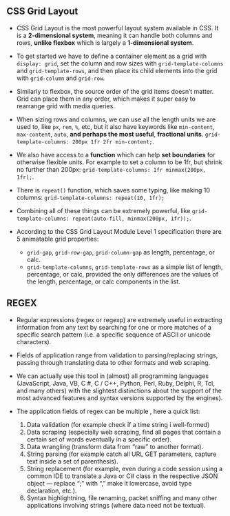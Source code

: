 ## CSS Grid Layout

* CSS Grid Layout is the most powerful layout system available in CSS. It is a **2-dimensional system**, meaning it can handle both columns and rows, **unlike flexbox** which is largely a **1-dimensional system**.

* To get started we have to define a container element as a grid with `display: grid`, set the column and row sizes with `grid-template-columns` and `grid-template-rows`, and then place its child elements into the grid with `grid-column` and `grid-row`.

* Similarly to flexbox, the source order of the grid items doesn’t matter. Grid can place them in any order, which makes it super easy to rearrange grid with media queries.

* When sizing rows and columns, we can use all the length units we are used to, like `px`, `rem`, `%`, etc, but it also have keywords like `min-content`, `max-content`, `auto`, **and perhaps the most useful**, **fractional units**. `grid-template-columns: 200px 1fr 2fr min-content;`.

* We also have access to a **function** which can help **set boundaries** for otherwise flexible units. For example to set a column to be 1fr, but shrink no further than 200px: `grid-template-columns: 1fr minmax(200px, 1fr);`.

* There is `repeat()` function, which saves some typing, like making 10 columns: `grid-template-columns: repeat(10, 1fr);`

* Combining all of these things can be extremely powerful, like `grid-template-columns: repeat(auto-fill, minmax(200px, 1fr));`.

* According to the CSS Grid Layout Module Level 1 specification there are 5 animatable grid properties:
  * `grid-gap`, `grid-row-gap`, `grid-column-gap` as length, percentage, or calc.
  * `grid-template-columns`, `grid-template-rows` as a simple list of length, percentage, or calc, provided the only differences are the values of  the length, percentage, or calc components in the list.


## REGEX

* Regular expressions (regex or regexp) are extremely useful in extracting information from any text by searching for one or more matches of a specific search pattern (i.e. a specific sequence of ASCII or unicode characters).

* Fields of application range from validation to parsing/replacing strings, passing through translating data to other formats and web scraping.

* We can actually use this tool in (almost) all programming languages ​​(JavaScript, Java, VB, C #, C / C++, Python, Perl, Ruby, Delphi, R, Tcl, and many others) with the slightest distinctions about the support of the most advanced features and syntax versions supported by the engines).

* The application fields of regex can be multiple , here a quick list:
  1. Data validation (for example check if a time string i well-formed)
  2. Data scraping (especially web scraping, find all pages that contain a certain set of words eventually in a specific order).
  3. Data wrangling (transform data from “raw” to another format).
  4. String parsing (for example catch all URL GET parameters, capture text inside a set of parenthesis).
  5. String replacement (for example, even during a code session using a common IDE to translate a Java or C# class in the respective JSON  object — replace “;” with “,” make it lowercase, avoid type declaration, etc.).
  6. Syntax highlightning, file renaming, packet sniffing and many other applications involving strings (where data need not be textual).